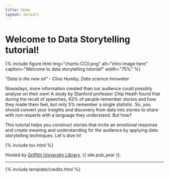 ```yaml
---
title: Home
layout: default
---
```


# Welcome to Data Storytelling tutorial!
{% include figure.html img="charts-CC0.png" alt="intro image here" caption="Welcome to data storytelling tutorial!" width="75%" %}

*"Data is the new oil" - Clive Humby, Data science innovator*

Nowadays, more information created than our audience could possibly analyse on their own! A study by Stanford professor Chip Heath found that during the recall of speeches, 63% of people remember stories and how they made them feel, but only 5% remember a single statistic. So, you should convert your insights and discovery from data into stories to share with non-experts with a language they understand. But how?


This tutorial helps you construct stories that incite an emotional response and create meaning and understanding for the audience by applying data storytelling techniques. Let's dive in!

{% include toc.html %}

Hosted by [Griffith University Library](https://www.griffith.edu.au/library), {{ site.pub_year }}.

------

{% include template/credits.html %}
